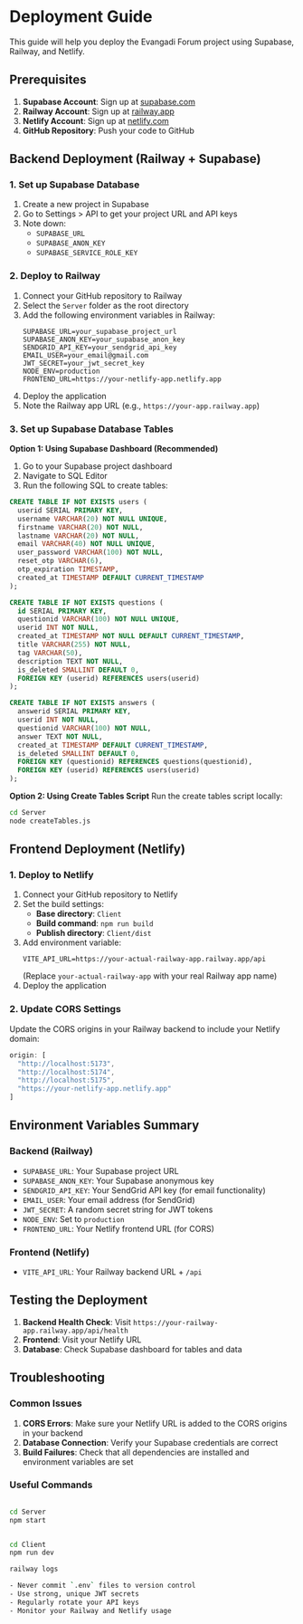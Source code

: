 # Deployment Guide

This guide will help you deploy the Evangadi Forum project using Supabase, Railway, and Netlify.

## Prerequisites

1. **Supabase Account**: Sign up at [supabase.com](https://supabase.com)
2. **Railway Account**: Sign up at [railway.app](https://railway.app)
3. **Netlify Account**: Sign up at [netlify.com](https://netlify.com)
4. **GitHub Repository**: Push your code to GitHub

## Backend Deployment (Railway + Supabase)

### 1. Set up Supabase Database

1. Create a new project in Supabase
2. Go to Settings > API to get your project URL and API keys
3. Note down:
   - `SUPABASE_URL`
   - `SUPABASE_ANON_KEY`
   - `SUPABASE_SERVICE_ROLE_KEY`

### 2. Deploy to Railway

1. Connect your GitHub repository to Railway
2. Select the `Server` folder as the root directory
3. Add the following environment variables in Railway:
   ```
   SUPABASE_URL=your_supabase_project_url
   SUPABASE_ANON_KEY=your_supabase_anon_key
   SENDGRID_API_KEY=your_sendgrid_api_key
   EMAIL_USER=your_email@gmail.com
   JWT_SECRET=your_jwt_secret_key
   NODE_ENV=production
   FRONTEND_URL=https://your-netlify-app.netlify.app
   ```
4. Deploy the application
5. Note the Railway app URL (e.g., `https://your-app.railway.app`)

### 3. Set up Supabase Database Tables

**Option 1: Using Supabase Dashboard (Recommended)**
1. Go to your Supabase project dashboard
2. Navigate to SQL Editor
3. Run the following SQL to create tables:

```sql
CREATE TABLE IF NOT EXISTS users (
  userid SERIAL PRIMARY KEY,
  username VARCHAR(20) NOT NULL UNIQUE,
  firstname VARCHAR(20) NOT NULL,
  lastname VARCHAR(20) NOT NULL,
  email VARCHAR(40) NOT NULL UNIQUE,
  user_password VARCHAR(100) NOT NULL,
  reset_otp VARCHAR(6),
  otp_expiration TIMESTAMP,
  created_at TIMESTAMP DEFAULT CURRENT_TIMESTAMP
);

CREATE TABLE IF NOT EXISTS questions (
  id SERIAL PRIMARY KEY,
  questionid VARCHAR(100) NOT NULL UNIQUE,
  userid INT NOT NULL,
  created_at TIMESTAMP NOT NULL DEFAULT CURRENT_TIMESTAMP,
  title VARCHAR(255) NOT NULL,
  tag VARCHAR(50),
  description TEXT NOT NULL,
  is_deleted SMALLINT DEFAULT 0,
  FOREIGN KEY (userid) REFERENCES users(userid)
);

CREATE TABLE IF NOT EXISTS answers (
  answerid SERIAL PRIMARY KEY,
  userid INT NOT NULL,
  questionid VARCHAR(100) NOT NULL,
  answer TEXT NOT NULL,
  created_at TIMESTAMP DEFAULT CURRENT_TIMESTAMP,
  is_deleted SMALLINT DEFAULT 0,
  FOREIGN KEY (questionid) REFERENCES questions(questionid),
  FOREIGN KEY (userid) REFERENCES users(userid)
);
```

**Option 2: Using Create Tables Script**
Run the create tables script locally:
```bash
cd Server
node createTables.js
```

## Frontend Deployment (Netlify)

### 1. Deploy to Netlify

1. Connect your GitHub repository to Netlify
2. Set the build settings:
   - **Base directory**: `Client`
   - **Build command**: `npm run build`
   - **Publish directory**: `Client/dist`
3. Add environment variable:
   ```
   VITE_API_URL=https://your-actual-railway-app.railway.app/api
   ```
   (Replace `your-actual-railway-app` with your real Railway app name)
4. Deploy the application

### 2. Update CORS Settings

Update the CORS origins in your Railway backend to include your Netlify domain:
```javascript
origin: [
  "http://localhost:5173",
  "http://localhost:5174", 
  "http://localhost:5175",
  "https://your-netlify-app.netlify.app"
]
```

## Environment Variables Summary

### Backend (Railway)
- `SUPABASE_URL`: Your Supabase project URL
- `SUPABASE_ANON_KEY`: Your Supabase anonymous key
- `SENDGRID_API_KEY`: Your SendGrid API key (for email functionality)
- `EMAIL_USER`: Your email address (for SendGrid)
- `JWT_SECRET`: A random secret string for JWT tokens
- `NODE_ENV`: Set to `production`
- `FRONTEND_URL`: Your Netlify frontend URL (for CORS)

### Frontend (Netlify)
- `VITE_API_URL`: Your Railway backend URL + `/api`

## Testing the Deployment

1. **Backend Health Check**: Visit `https://your-railway-app.railway.app/api/health`
2. **Frontend**: Visit your Netlify URL
3. **Database**: Check Supabase dashboard for tables and data

## Troubleshooting

### Common Issues

1. **CORS Errors**: Make sure your Netlify URL is added to the CORS origins in your backend
2. **Database Connection**: Verify your Supabase credentials are correct
3. **Build Failures**: Check that all dependencies are installed and environment variables are set

### Useful Commands

```bash

cd Server
npm start


cd Client
npm run dev

railway logs

- Never commit `.env` files to version control
- Use strong, unique JWT secrets
- Regularly rotate your API keys
- Monitor your Railway and Netlify usage
